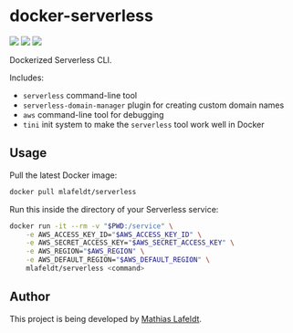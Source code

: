 # docker-serverless

[![](https://images.microbadger.com/badges/image/mlafeldt/serverless.svg)](https://microbadger.com/images/mlafeldt/serverless)
[![](https://quay.io/repository/mlafeldt/serverless/status)](https://quay.io/repository/mlafeldt/serverless)
[![](https://img.shields.io/docker/pulls/mlafeldt/serverless.svg?maxAge=604800)](https://hub.docker.com/r/mlafeldt/serverless/)

Dockerized Serverless CLI.

Includes:

* `serverless` command-line tool
* `serverless-domain-manager` plugin for creating custom domain names
* `aws` command-line tool for debugging
* `tini` init system to make the `serverless` tool work well in Docker

## Usage

Pull the latest Docker image:

```bash
docker pull mlafeldt/serverless
```

Run this inside the directory of your Serverless service:

```bash
docker run -it --rm -v "$PWD:/service" \
    -e AWS_ACCESS_KEY_ID="$AWS_ACCESS_KEY_ID" \
    -e AWS_SECRET_ACCESS_KEY="$AWS_SECRET_ACCESS_KEY" \
    -e AWS_REGION="$AWS_REGION" \
    -e AWS_DEFAULT_REGION="$AWS_DEFAULT_REGION" \
    mlafeldt/serverless <command>
```

## Author

This project is being developed by [Mathias Lafeldt](https://twitter.com/mlafeldt).
